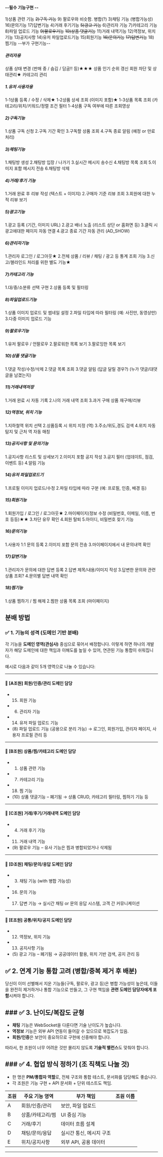 #### --필수 기능구현 --
1)상품 관련 기능
~~2)구독 기능~~ 9) 팔로우와 비슷함. 병합(?)
3)채팅 기능 (병합가능성)
		16)문의기능
		17)답변기능
4)거래 후기기능
~~5)광고 기능~~ 
6)관리자 기능 
7)카테고리 기능
8)파일 업로드 기능
~~9)팔로우기능~~
~~10)상품 댓글기능~~
11)거래 내역기능
12)역정보, 위치 기능
13)공지사항 
14)유저 파일업로드기능
15)회원기능
~~16)문의기능~~
~~17)답변기능~~
18)찜기능
--부가 구현기능--

##### 관리자용
상품 상태 변경 (판매 중 / 숨김 / 담굼!! 등)★★★
상품 인기 순위 갱신
회원 차단 및 상태관리★
카테고리 관리
##### 1.유저 사용자용
1-1상품 등록 / 수정 / 삭제★
1-2상품 상세 조회 (이미지 포함)★
1-3상품 목록 조회 (카테고리/위치/키워드/정렬 조건 필터
1-4상품 구독 여부에 따른 조회영상

##### 2)구독기능
1.상품 구독 신청
2.구독 기간 확인
3.구독할 상품 조회
4.구독 종료 알림 (예정 or 만료 처리)
##### 3)채팅기능
1.채팅방 생성
2.채팅방 입장 / 나가기
3.실시간 메시지 송수신
4.채팅방 목록 조회
5.이미지 포함 메시지 전송
6.채팅방 삭제 

##### 4)거래/후기 기능
1.거래 완료 후 리뷰 작성 (텍스트 + 이미지)
2.구매자 기준 리뷰 조회
3.회원에 대한 누적 리뷰 보기 

##### 5)광고기능
1.광고 등록 (기간, 이미지 URL)
2.광고 배너 노출 (리스트 상단 or 홈화면 등)
3.클릭 시 광고에대한 페이지 자동 연결
4.광고 종료 기간 자동 관리 (AD_SHOW)

##### 6)관리자기능
1.관리자 로그인 / 로그아웃★
2.전체 상품 / 리뷰 / 채팅 / 광고 등 통계 조회 기능
3.신고/블라인드 처리를 위한 별도 기능★

##### 7)카테고리 기능
1.대/중/소분류 선택 구현
2.상품 등록 및 필터링

##### 8)파일업로드기능
1.상품 이미지 업로드 및 썸네일 설정
2.파일 타입에 따라 필터링 (예: 사진만, 동영상만)
3.다중 이미지 업로드 기능

##### 9)팔로우기능
1.유저 팔로우 / 언팔로우
2.팔로워한 목록 보기
3.팔로잉한 목록 보기

##### 10)상품 댓글기능
1.댓글 작성/수정/삭제
2.댓글 목록 조회
3.댓글 알림 (답글 달릴 경우?)
(누가 댓글/대댓글을 남겼는지)

##### 11)거래내역저장
1.거래 완료 시 자동 기록
2.나의 거래 내역 조회
3.과거 구매 상품 재구매/리뷰

##### 12)역정보, 위치 기능
1.지하철역 위치 선택
2.상품등록 시 위치 지정 (역)
3.주소/위도,경도 검색
4.위치 자동 탐지 및 근처 역 자동 매칭

##### 13)공지사항 및 문의기능
1.공지사항 리스트 및 상세보기
2.이미지 포함 공지 작성
3.공지 필터 (업데이트, 점검, 이벤트 등)
4.알림 기능

##### 14)유저 파일업로드기
1.프로필 이미지 업로드/수정
2.파일 타입에 따라 구분 (예: 프로필, 인증, 배경 등)

##### 15)회원기능
1.회원가입 / 로그인 / 로그아웃★
2.마이페이지(정보 수정 (비밀번호, 이메일, 이름, 번호 등등)★★
3.차단 유무 확인
4.회원 탈퇴
5.아이디, 비밀번호 찾기 기능

##### 16)문의기능
1.사용자 1:1 문의 등록
2.이미지 포함 문의 전송
3.마이페이지에서 내 문의내역 확인

##### 17)답변기능
1.관리자가 문의에 대한 답변 등록
2.답변 제목/내용/이미지 작성
3.답변한 문의와 관련 상품 조회?
4.문의별 답변 내역 확인

##### 18)찜기능
1.상품 찜하기 / 찜 해제
2.찜한 상품 목록 조회 (마이페이지)
## 분배 방법
### ✅ **1. 기능의 성격 (도메인 기반 분배)**

각 기능을 **도메인 영역(관심사)** 중심으로 묶어서 배정합니다. 이렇게 하면 하나의 개발자가 해당 도메인에 대한 책임과 이해도를 높일 수 있어, 연관된 기능 통합이 쉬워집니다.

예시로 다음과 같이 5개 영역으로 나눌 수 있습니다:

---

#### 🔹 [A조원] **회원/인증/관리 도메인 담당**
- 15. 회원 기능
- 6. 관리자 기능
- 14. 유저 파일 업로드 기능
- (8) 파일 업로드 기능 (공용으로 분리 가능)
→ 로그인, 회원가입, 관리자 페이지, 사용자 프로필 관리 등

---

#### 🔹 [B조원] **상품/찜/카테고리 도메인 담당**
- 1. 상품 관련 기능
- 7. 카테고리 기능
- 18. 찜 기능
- (10) 상품 댓글기능 – 폐기됨
→ 상품 CRUD, 카테고리 필터링, 찜하기 기능 등

---

#### 🔹 [C조원] **거래/후기/거래내역 도메인 담당**

- 4. 거래 후기 기능
- 11. 거래 내역 기능
- (9) 팔로우 기능 – 유사 기능은 찜과 병합되었거나 삭제됨

---

#### 🔹 [D조원] **채팅/문의/응답 도메인 담당**
- 3. 채팅 기능 (with 병합 가능성)
- 16. 문의 기능
- 17. 답변 기능
→ 실시간 채팅 or 문의 응답 시스템, 고객 간 커뮤니케이션

---
#### 🔹 [E조원] **공통/위치/공지 도메인 담당**
- 12. 역정보, 위치 기능
- 13. 공지사항 기능
- (5) 광고 기능 – 폐기됨
→ 공공데이터 활용, 위치 기반 검색, 공지 관리 등

## ✅ **2. 연계 기능 통합 고려 (병합/중복 제거 후 배분)**
당신이 이미 선별해서 지운 기능들(구독, 팔로우, 광고 등)은 병합 가능성이 높은데, 이들을 완전히 제거하거나 통합 기능으로 만들고, 그 구현 책임을 **관련 도메인 담당자에게 포함**시켜야 합니다.
## ### ✅ **3. 난이도/복잡도 균형**

- **채팅** 기능은 WebSocket을 다룬다면 기술 난이도가 높습니다.
- **역정보** 기능은 외부 API 연동이 들어갈 수 있으므로 복잡도가 있음.
- **회원/인증**은 보안이 중요하므로 구현에 신중해야 합니다.

따라서, 한 조원이 너무 어려운 것만 몰리지 않도록 **기술적 밸런스**도 맞춰야 합니다.

## ### ✅ **4. 협업 방식 정하기 (조 직책도 나눌 것)**

- 한 명은 **PM/통합자 역할**로, 전체 구조와 통합 테스트, 문서화를 담당해도 좋습니다.
- 각 조원은 기능 구현 + API 문서화 + 단위 테스트도 책임.

| 조원  | 주요 기능 영역  | 부가 책임          | 조원 이름 |
| --- | --------- | -------------- | ----- |
| A   | 회원/인증/관리  | 보안, 파일 업로드     |       |
| B   | 상품/카테고리/찜 | UI 중심 기능       |       |
| C   | 거래/후기     | 데이터 흐름 설계      |       |
| D   | 채팅/문의/응답  | 실시간 통신, 메시지 구조 |       |
| E   | 위치/공지사항   | 외부 API, 공용 데이터 |       |


-------------------------------------------------------------------------

